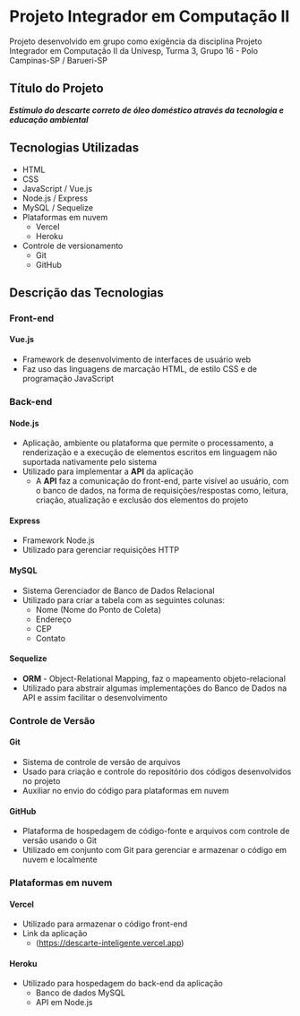 # Projeto Integrador em Computação II
 Projeto desenvolvido em grupo como exigência da disciplina Projeto Integrador em Computação II da Univesp, Turma 3, Grupo 16 - Polo Campinas-SP / Barueri-SP
## Título do Projeto
***Estímulo do descarte correto de óleo doméstico através da tecnologia e educação ambiental***
## Tecnologias Utilizadas
* HTML
* CSS
* JavaScript / Vue.js
* Node.js / Express
* MySQL / Sequelize
* Plataformas em nuvem
  * Vercel
  * Heroku
* Controle de versionamento
  * Git
  * GitHub
## Descrição das Tecnologias
### Front-end
#### Vue.js
* Framework de desenvolvimento de interfaces de usuário web
* Faz uso das linguagens de marcação HTML, de estilo CSS e de programação JavaScript
### Back-end
#### Node.js
* Aplicação, ambiente ou plataforma que permite o processamento, a renderização e a execução de elementos escritos em linguagem não suportada nativamente pelo sistema
* Utilizado para implementar a **API** da aplicação
  * A **API** faz a comunicação do front-end, parte visível ao usuário, com o banco de dados, na forma de requisições/respostas como, leitura, criação, atualização e exclusão dos elementos do projeto
#### Express
* Framework Node.js
* Utilizado para gerenciar requisições HTTP
#### MySQL
* Sistema Gerenciador de Banco de Dados Relacional
* Utilizado para criar a tabela com as seguintes colunas:
  * Nome (Nome do Ponto de Coleta)
  * Endereço
  * CEP
  * Contato
#### Sequelize
* **ORM** - Object-Relational Mapping, faz o mapeamento objeto-relacional
* Utilizado para abstrair algumas implementações do Banco de Dados na API e assim facilitar o desenvolvimento
### Controle de Versão
#### Git
* Sistema de controle de versão de arquivos
* Usado para criação e controle do repositório dos códigos desenvolvidos no projeto
* Auxiliar no envio do código para plataformas em nuvem
#### GitHub
* Plataforma de hospedagem de código-fonte e arquivos com controle de versão usando o Git
* Utilizado em conjunto com Git para gerenciar e armazenar o código em nuvem e localmente
### Plataformas em nuvem
#### Vercel
* Utilizado para armazenar o código front-end
* Link da aplicação
  * (https://descarte-inteligente.vercel.app)
#### Heroku
* Utilizado para hospedagem do back-end da aplicação
  * Banco de dados MySQL
  * API em Node.js
